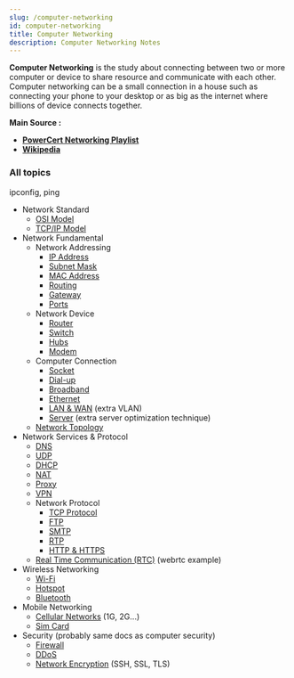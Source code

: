```yaml
---
slug: /computer-networking
id: computer-networking
title: Computer Networking
description: Computer Networking Notes
---
```


**Computer Networking** is the study about connecting between two or more computer or device to share resource and communicate with each other. Computer networking can be a small connection in a house such as connecting your phone to your desktop or as big as the internet where billions of device connects together.

**Main Source :**
- **[PowerCert Networking Playlist](https://www.youtube.com/playlist?list=PL7zRJGi6nMRzg0LdsR7F3olyLGoBcIvvg)**
- **[Wikipedia](https://www.wikipedia.org/)**

### All topics

ipconfig, ping

- Network Standard
  - [OSI Model](computer-networking/osi-model)
  - [TCP/IP Model](computer-networking/tcp-ip-model)
- Network Fundamental
  - Network Addressing
    - [IP Address](computer-networking/ip-address)
    - [Subnet Mask](computer-networking/subnet-mask)
    - [MAC Address](computer-networking/mac-address)
    - [Routing](computer-networking/routing)
    - [Gateway](computer-networking/gateway)
    - [Ports](computer-networking/ports)
  - Network Device
    - [Router](computer-networking/router)
    - [Switch](computer-networking/switch)
    - [Hubs](computer-networking/hubs)
    - [Modem](computer-networking/modem)
  - Computer Connection
    - [Socket](computer-networking/socket)
    - [Dial-up](computer-networking/dial-up)
    - [Broadband](computer-networking/broadband)
    - [Ethernet](computer-networking/ethernet)
    - [LAN & WAN](computer-networking/lan-wan) (extra VLAN)
    - [Server](computer-networking/server) (extra server optimization technique)
  - [Network Topology](computer-networking/network-topology)
- Network Services & Protocol
  - [DNS](computer-networking/dns)
  - [UDP](computer-networking/udp)
  - [DHCP](computer-networking/dhcp)
  - [NAT](computer-networking/nat)
  - [Proxy](computer-networking/proxy)
  - [VPN](computer-networking/vpn)
  - Network Protocol
    - [TCP Protocol](computer-networking/tcp-protocol)
    - [FTP](computer-networking/ftp)
    - [SMTP](computer-networking/smtp)
    - [RTP](computer-networking/rtp)
    - [HTTP & HTTPS](computer-networking/http-https)
  - [Real Time Communication (RTC)](computer-networking/real-time-communication-rtc) (webrtc example)
- Wireless Networking
  - [Wi-Fi](computer-networking/wi-fi)
  - [Hotspot](computer-networking/hotspot)
  - [Bluetooth](computer-networking/bluetooth)
- Mobile Networking
  - [Cellular Networks](computer-networking/cellular-networking) (1G, 2G...)
  - [Sim Card](computer-networking/sim-card)
- Security (probably same docs as computer security)
  - [Firewall](computer-networking/firewall)
  - [DDoS](computer-networking/ddos)
  - [Network Encryption](computer-networking/network-encryption) (SSH, SSL, TLS)
